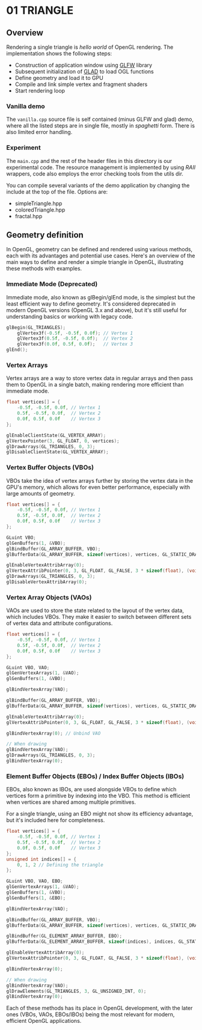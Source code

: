 # 01 TRIANGLE

## Overview

Rendering a single triangle is *hello world* of OpenGL rendering. 
The implementation shows the following steps:

 * Construction of application window using [GLFW](https://www.glfw.org/) library
 * Subsequent initialization of [GLAD](https://github.com/Dav1dde/glad) to load OGL functions
 * Define geometry and load it to GPU
 * Compile and link simple vertex and fragment shaders
 * Start rendering loop

### Vanilla demo

The `vanilla.cpp` source file is self contained (minus GLFW and glad) demo, where all the listed 
steps are in single file, mostly in *spaghetti* form. There is also limited error handling.

### Experiment

The `main.cpp` and the rest of the header files in this directory is our experimental code. 
The resource management is implemented by using *RAII* wrappers, code also employs the error checking tools from the utils dir.

You can compile several variants of the demo application by changing the include at the top 
of the file. Options are:
 * simpleTriangle.hpp
 * coloredTriangle.hpp
 * fractal.hpp

## Geometry definition

In OpenGL, geometry can be defined and rendered using various methods, each with its advantages and potential use cases. Here's an overview of the main ways to define and render a simple triangle in OpenGL, illustrating these methods with examples.

### Immediate Mode (Deprecated)
Immediate mode, also known as glBegin/glEnd mode, is the simplest but the least efficient way to define geometry. 
It's considered deprecated in modern OpenGL versions (OpenGL 3.x and above), but it's still useful for 
understanding basics or working with legacy code.

```cpp
glBegin(GL_TRIANGLES); 
    glVertex3f(-0.5f, -0.5f, 0.0f); // Vertex 1
    glVertex3f(0.5f, -0.5f, 0.0f);  // Vertex 2
    glVertex3f(0.0f, 0.5f, 0.0f);   // Vertex 3
glEnd();
```

### Vertex Arrays
Vertex arrays are a way to store vertex data in regular arrays and then pass them 
to OpenGL in a single batch, making rendering more efficient than immediate mode.

```cpp
float vertices[] = {
    -0.5f, -0.5f, 0.0f, // Vertex 1
    0.5f, -0.5f, 0.0f,  // Vertex 2
    0.0f, 0.5f, 0.0f    // Vertex 3
};

glEnableClientState(GL_VERTEX_ARRAY);
glVertexPointer(3, GL_FLOAT, 0, vertices);
glDrawArrays(GL_TRIANGLES, 0, 3);
glDisableClientState(GL_VERTEX_ARRAY);
```

### Vertex Buffer Objects (VBOs)
VBOs take the idea of vertex arrays further by storing the vertex data in the GPU's memory, 
which allows for even better performance, especially with large amounts of geometry.

```cpp
float vertices[] = {
    -0.5f, -0.5f, 0.0f, // Vertex 1
    0.5f, -0.5f, 0.0f,  // Vertex 2
    0.0f, 0.5f, 0.0f    // Vertex 3
};

GLuint VBO;
glGenBuffers(1, &VBO);
glBindBuffer(GL_ARRAY_BUFFER, VBO);
glBufferData(GL_ARRAY_BUFFER, sizeof(vertices), vertices, GL_STATIC_DRAW);

glEnableVertexAttribArray(0);
glVertexAttribPointer(0, 3, GL_FLOAT, GL_FALSE, 3 * sizeof(float), (void*)0);
glDrawArrays(GL_TRIANGLES, 0, 3);
glDisableVertexAttribArray(0);
```

### Vertex Array Objects (VAOs)
VAOs are used to store the state related to the layout of the vertex data, which includes VBOs. 
They make it easier to switch between different sets of vertex data and attribute configurations.

```cpp
float vertices[] = {
    -0.5f, -0.5f, 0.0f, // Vertex 1
    0.5f, -0.5f, 0.0f,  // Vertex 2
    0.0f, 0.5f, 0.0f    // Vertex 3
};

GLuint VBO, VAO;
glGenVertexArrays(1, &VAO);
glGenBuffers(1, &VBO);

glBindVertexArray(VAO);

glBindBuffer(GL_ARRAY_BUFFER, VBO);
glBufferData(GL_ARRAY_BUFFER, sizeof(vertices), vertices, GL_STATIC_DRAW);

glEnableVertexAttribArray(0);
glVertexAttribPointer(0, 3, GL_FLOAT, GL_FALSE, 3 * sizeof(float), (void*)0);

glBindVertexArray(0); // Unbind VAO

// When drawing
glBindVertexArray(VAO);
glDrawArrays(GL_TRIANGLES, 0, 3);
glBindVertexArray(0);
```

### Element Buffer Objects (EBOs) / Index Buffer Objects (IBOs)
EBOs, also known as IBOs, are used alongside VBOs to define which vertices form a primitive 
by indexing into the VBO. This method is efficient when vertices are shared among multiple primitives.

For a single triangle, using an EBO might not show its efficiency advantage, but it's included here for completeness.

```cpp
float vertices[] = {
    -0.5f, -0.5f, 0.0f, // Vertex 1
    0.5f, -0.5f, 0.0f,  // Vertex 2
    0.0f, 0.5f, 0.0f    // Vertex 3
};
unsigned int indices[] = {
    0, 1, 2 // Defining the triangle
};

GLuint VBO, VAO, EBO;
glGenVertexArrays(1, &VAO);
glGenBuffers(1, &VBO);
glGenBuffers(1, &EBO);

glBindVertexArray(VAO);

glBindBuffer(GL_ARRAY_BUFFER, VBO);
glBufferData(GL_ARRAY_BUFFER, sizeof(vertices), vertices, GL_STATIC_DRAW);

glBindBuffer(GL_ELEMENT_ARRAY_BUFFER, EBO);
glBufferData(GL_ELEMENT_ARRAY_BUFFER, sizeof(indices), indices, GL_STATIC_DRAW);

glEnableVertexAttribArray(0);
glVertexAttribPointer(0, 3, GL_FLOAT, GL_FALSE, 3 * sizeof(float), (void*)0);

glBindVertexArray(0);

// When drawing
glBindVertexArray(VAO);
glDrawElements(GL_TRIANGLES, 3, GL_UNSIGNED_INT, 0);
glBindVertexArray(0);
```

Each of these methods has its place in OpenGL development, with the later ones (VBOs, VAOs, EBOs/IBOs) 
being the most relevant for modern, efficient OpenGL applications.
